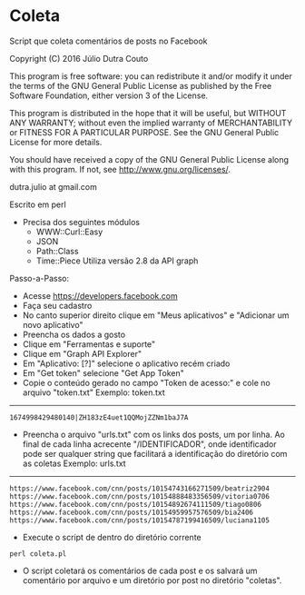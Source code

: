 # Coleta
Script que coleta comentários de posts no Facebook

Copyright (C) 2016 Júlio Dutra Couto

This program is free software: you can redistribute it and/or modify
it under the terms of the GNU General Public License as published by
the Free Software Foundation, either version 3 of the License.

This program is distributed in the hope that it will be useful,
but WITHOUT ANY WARRANTY; without even the implied warranty of
MERCHANTABILITY or FITNESS FOR A PARTICULAR PURPOSE.  See the
GNU General Public License for more details.

You should have received a copy of the GNU General Public License
along with this program.  If not, see <http://www.gnu.org/licenses/>.

dutra.julio at gmail.com

Escrito em perl
  * Precisa dos seguintes módulos
    * WWW::Curl::Easy
    * JSON
    * Path::Class
    * Time::Piece
Utiliza versão 2.8 da API graph

Passo-a-Passo:
  * Acesse https://developers.facebook.com
  * Faça seu cadastro
  * No canto superior direito clique em "Meus aplicativos" e "Adicionar um novo aplicativo"
  * Preencha os dados a gosto
  * Clique em "Ferramentas e suporte"
  * Clique em "Graph API Explorer"
  * Em "Aplicativo: [?]" selecione o aplicativo recém criado
  * Em "Get token" selecione "Get App Token"
  * Copie o conteúdo gerado no campo "Token de acesso:" e cole no arquivo "token.txt"
Exemplo: token.txt
-------------------
```
1674998429480140|ZH183zE4uet1QQMojZZNm1baJ7A
```
  * Preencha o arquivo "urls.txt" com os links dos posts, um por linha. Ao final de cada linha acrecente "/IDENTIFICADOR", onde identificador pode ser qualquer string que facilitará a identificação do diretório com as coletas
Exemplo: urls.txt
-------------------
```
https://www.facebook.com/cnn/posts/10154743166271509/beatriz2904
https://www.facebook.com/cnn/posts/10154888483356509/vitoria0706
https://www.facebook.com/cnn/posts/10154892674111509/tiago0806
https://www.facebook.com/cnn/posts/10154959957576509/bia2406
https://www.facebook.com/cnn/posts/10154787199416509/luciana1105
```
  * Execute o script de dentro do diretório corrente
```
perl coleta.pl
```
  * O script coletará os comentários de cada post e os salvará um comentário por arquivo e um diretório por post no diretório "coletas".
